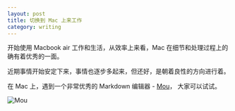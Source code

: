 ```yaml
---
layout: post
title: 切换到 Mac 上来工作
category: writing
---
```


开始使用 Macbook air 工作和生活，从效率上来看，Mac 在细节和处理过程上的确有着优秀的一面。

近期事情开始安定下来，事情也逐步多起来，但还好，是朝着良性的方向进行着。

在 Mac 上，遇到一个非常优秀的 Markdown 编辑器 - [Mou](http://mouapp.com/)， 大家可以试试。

![Mou](http://ww1.sinaimg.cn/large/a74ecc4cjw1e3lpp82xmrj.jpg)
 